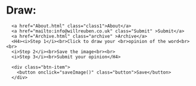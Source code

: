 <!DOCTYPE html>
<html>
  <head>
    <script src="p5.js"></script>
    <script src="p5.dom.min.js"></script>
    <script src="p5.sound.min.js"></script>
    <link rel="stylesheet" type="text/css" href="style.css">
    <meta charset="utf-8">
  </head>
  <body>
    <script src="sketch.js"></script>
      <h1 class="Home Title">Draw:</h1>
      <div id="category"></div>
      
      <a href="About.html" class="class1">About</a>
      <a href="mailto:info@willreuben.co.uk" class="Submit" >Submit</a>
      <a href="Archive.html" class="archive" >Archive</a>
      <H4><i>Step 1</i><br>Click to draw your <br>opinion of the word<br><br>
      <i>Step 2</i><br>Save the image<br><br>
      <i>Step 3</i><br>Submit your opinion</H4>
      
      <div class="btn-item">
      	<button onclick="saveImage()" class="button">Save</button>
      </div>
      
  </body>

</html>

